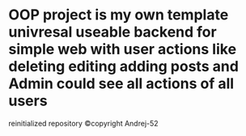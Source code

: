 # OOP project is  my own template  univresal useable backend for simple web with user actions like  deleting editing adding posts and Admin could see all actions of all users 
reinitialized repository
©copyright Andrej-52
